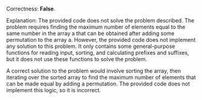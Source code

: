 Correctness: **False**.

Explanation: The provided code does not solve the problem described. The problem requires finding the maximum number of elements equal to the same number in the array a that can be obtained after adding some permutation to the array a. However, the provided code does not implement any solution to this problem. It only contains some general-purpose functions for reading input, sorting, and calculating prefixes and suffixes, but it does not use these functions to solve the problem.

A correct solution to the problem would involve sorting the array, then iterating over the sorted array to find the maximum number of elements that can be made equal by adding a permutation. The provided code does not implement this logic, so it is incorrect.